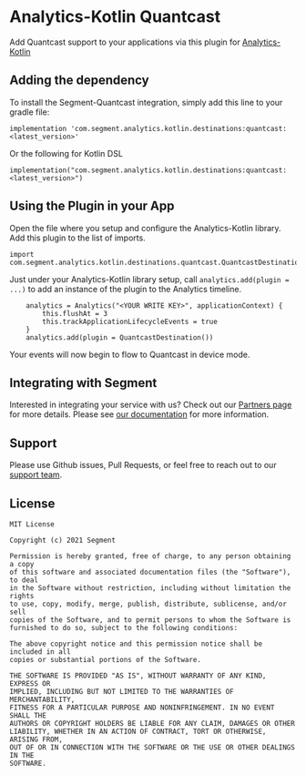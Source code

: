 # Analytics-Kotlin Quantcast

Add Quantcast support to your applications via this plugin for [Analytics-Kotlin](https://github.com/segmentio/analytics-kotlin)

## Adding the dependency
To install the Segment-Quantcast integration, simply add this line to your gradle file:

```
implementation 'com.segment.analytics.kotlin.destinations:quantcast:<latest_version>'
```

Or the following for Kotlin DSL

```
implementation("com.segment.analytics.kotlin.destinations:quantcast:<latest_version>")
```

## Using the Plugin in your App

Open the file where you setup and configure the Analytics-Kotlin library. Add this plugin to the list of imports.

```
import com.segment.analytics.kotlin.destinations.quantcast.QuantcastDestination
```

Just under your Analytics-Kotlin library setup, call `analytics.add(plugin = ...)` to add an instance of the plugin to the Analytics timeline.

```
    analytics = Analytics("<YOUR WRITE KEY>", applicationContext) {
        this.flushAt = 3
        this.trackApplicationLifecycleEvents = true
    }
    analytics.add(plugin = QuantcastDestination())
```

Your events will now begin to flow to Quantcast in device mode.


## Integrating with Segment

Interested in integrating your service with us? Check out our [Partners page](https://segment.com/partners/) for more details.
Please see [our documentation](https://segment.com/docs/connections/destinations/catalog/quantcast/) for more information.


## Support

Please use Github issues, Pull Requests, or feel free to reach out to our [support team](https://segment.com/help/).


## License
```
MIT License

Copyright (c) 2021 Segment

Permission is hereby granted, free of charge, to any person obtaining a copy
of this software and associated documentation files (the "Software"), to deal
in the Software without restriction, including without limitation the rights
to use, copy, modify, merge, publish, distribute, sublicense, and/or sell
copies of the Software, and to permit persons to whom the Software is
furnished to do so, subject to the following conditions:

The above copyright notice and this permission notice shall be included in all
copies or substantial portions of the Software.

THE SOFTWARE IS PROVIDED "AS IS", WITHOUT WARRANTY OF ANY KIND, EXPRESS OR
IMPLIED, INCLUDING BUT NOT LIMITED TO THE WARRANTIES OF MERCHANTABILITY,
FITNESS FOR A PARTICULAR PURPOSE AND NONINFRINGEMENT. IN NO EVENT SHALL THE
AUTHORS OR COPYRIGHT HOLDERS BE LIABLE FOR ANY CLAIM, DAMAGES OR OTHER
LIABILITY, WHETHER IN AN ACTION OF CONTRACT, TORT OR OTHERWISE, ARISING FROM,
OUT OF OR IN CONNECTION WITH THE SOFTWARE OR THE USE OR OTHER DEALINGS IN THE
SOFTWARE.
```
